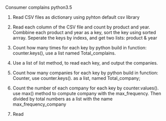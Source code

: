 Consumer complains 
python3.5

1. Read CSV files as dictionary using pyhton default csv library

2. Read each column of the CSV file and count by product and year. 
   Combbine each product and year as a key, sort the key using sorted arrray.
   Seperate the keys by indexs, and get two lists: 
   product & year
 
3. Count how many times for each key by python build in function: counter.keys(), use a list named Total_complains.

4. Use a list of list method, to read each key, and output the companies.   

5. Count how many companies for each key by python build in function: Counter, use counter.keys(). as a list, named Total_company;
   

6. Count the number of each company for each key by counter.values(). 
   use max() method to compute company with the max_frequency.
   Then divided by total numbers as a list with the name max_frequency_company
   
 7. Read 
   

